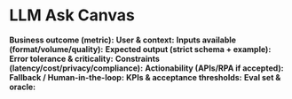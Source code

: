 # LLM Ask Canvas
**Business outcome (metric):**
**User & context:**
**Inputs available (format/volume/quality):**
**Expected output (strict schema + example):**
**Error tolerance & criticality:**
**Constraints (latency/cost/privacy/compliance):**
**Actionability (APIs/RPA if accepted):**
**Fallback / Human-in-the-loop:**
**KPIs & acceptance thresholds:**
**Eval set & oracle:**
